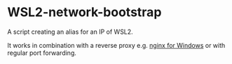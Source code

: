 # WSL2-network-bootstrap
A script creating an alias for an IP of WSL2.

It works in combination with a reverse proxy e.g. [nginx for Windows](https://nginx.org/en/docs/windows.html) or with regular port forwarding.
